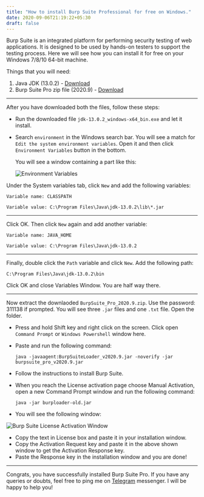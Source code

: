 ```yaml
---
title: "How to install Burp Suite Professional for free on Windows."
date: 2020-09-06T21:19:22+05:30
draft: false
---
```


Burp Suite is an integrated platform for performing security testing of web applications. It is designed to be used by hands-on testers to support the testing process. Here we will see how you can install it for free on your Windows 7/8/10 64-bit machine.

Things that you will need:

1. Java JDK (13.0.2) - [Download](https://rb.gy/makqnd)
2. Burp Suite Pro zip file (2020.9) - [Download](https://t.me/burpsuite/135)

---

After you have downloaded both the files, follow these steps:

- Run the downloaded file `jdk-13.0.2_windows-x64_bin.exe` and let it install.

- Search `environment` in the Windows search bar. You will see a match for `Edit the system environment variables`. Open it and then click `Environment Variables` button in the bottom.

  You will see a window containing a part like this:

  ![Environment Variables](https://www.linkpicture.com/q/variables.png)

Under the System variables tab, click `New` and add the following variables:

`Variable name: CLASSPATH`

`Variable value: C:\Program Files\Java\jdk-13.0.2\lib\*.jar`

---

Click OK. Then click `New` again and add another variable:

`Variable name: JAVA_HOME`

`Variable value: C:\Program Files\Java\jdk-13.0.2`

---

Finally, double click the `Path` variable and click `New`. Add the following path:

`C:\Program Files\Java\jdk-13.0.2\bin`

Click OK and close Variables Window. You are half way there.

---

Now extract the downlaoded `BurpSuite_Pro_2020.9.zip`. Use the password: 311138 if prompted. You will see three `.jar` files and one `.txt` file. Open the folder.

- Press and hold Shift key and right click on the screen. Click open `Command Prompt` or `Windows Powershell` window here.
- Paste and run the following command:

  `java -javaagent:BurpSuiteLoader_v2020.9.jar -noverify -jar burpsuite_pro_v2020.9.jar`

- Follow the instructions to install Burp Suite.
- When you reach the License activation page choose Manual Activation, open a new Command Prompt window and run the following command:

  `java -jar burploader-old.jar`

- You will see the following window:

![Burp Suite License Activation Window](https://www.linkpicture.com/q/activation.png)

- Copy the text in License box and paste it in your installation window.
- Copy the Activation Request key and paste it in the above shown window to get the Activation Response key.
- Paste the Response key in the installation window and you are done!

---

Congrats, you have successfully installed Burp Suite Pro. If you have any queries or doubts, feel free to ping me on [Telegram](https://t.me/vvekm) messenger. I will be happy to help you!

